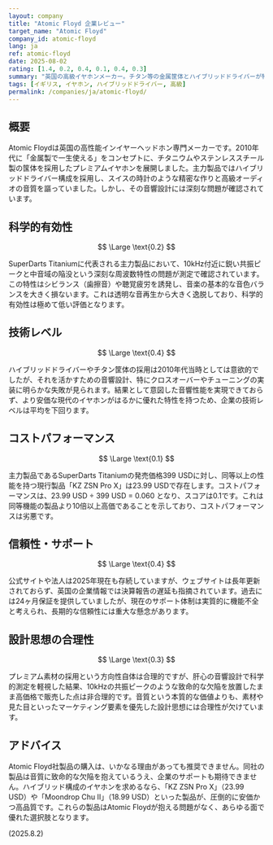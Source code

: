 ```yaml
---
layout: company
title: "Atomic Floyd 企業レビュー"
target_name: "Atomic Floyd"
company_id: atomic-floyd
lang: ja
ref: atomic-floyd
date: 2025-08-02
rating: [1.4, 0.2, 0.4, 0.1, 0.4, 0.3]
summary: "英国の高級イヤホンメーカー。チタン等の金属筐体とハイブリッドドライバーが特徴だが、音響設計に致命的な欠陥があり、企業の信頼性も極めて低い。"
tags: [イギリス, イヤホン, ハイブリッドドライバー, 高級]
permalink: /companies/ja/atomic-floyd/
---
```

## 概要

Atomic Floydは英国の高性能インイヤーヘッドホン専門メーカーです。2010年代に「金属製で一生使える」をコンセプトに、チタニウムやステンレススチール製の筺体を採用したプレミアムイヤホンを展開しました。主力製品ではハイブリッドドライバー構成を採用し、スイスの時計のような精密な作りと高級オーディオの音質を謳っていました。しかし、その音響設計には深刻な問題が確認されています。

## 科学的有効性

$$ \Large \text{0.2} $$

SuperDarts Titaniumに代表される主力製品において、10kHz付近に鋭い共振ピークと中音域の陥没という深刻な周波数特性の問題が測定で確認されています。この特性はシビランス（歯擦音）や聴覚疲労を誘発し、音楽の基本的な音色バランスを大きく損ないます。これは透明な音再生から大きく逸脱しており、科学的有効性は極めて低い評価となります。

## 技術レベル

$$ \Large \text{0.4} $$

ハイブリッドドライバーやチタン筐体の採用は2010年代当時としては意欲的でしたが、それを活かすための音響設計、特にクロスオーバーやチューニングの実装に明らかな失敗が見られます。結果として意図した音響性能を実現できておらず、より安価な現代のイヤホンがはるかに優れた特性を持つため、企業の技術レベルは平均を下回ります。

## コストパフォーマンス

$$ \Large \text{0.1} $$

主力製品であるSuperDarts Titaniumの発売価格399 USDに対し、同等以上の性能を持つ現行製品「KZ ZSN Pro X」は23.99 USDで存在します。コストパフォーマンスは、23.99 USD ÷ 399 USD = 0.060 となり、スコアは0.1です。これは同等機能の製品より10倍以上高価であることを示しており、コストパフォーマンスは劣悪です。

## 信頼性・サポート

$$ \Large \text{0.4} $$

公式サイトや法人は2025年現在も存続していますが、ウェブサイトは長年更新されておらず、英国の企業情報では決算報告の遅延も指摘されています。過去には24ヶ月保証を提供していましたが、現在のサポート体制は実質的に機能不全と考えられ、長期的な信頼性には重大な懸念があります。

## 設計思想の合理性

$$ \Large \text{0.3} $$

プレミアム素材の採用という方向性自体は合理的ですが、肝心の音響設計で科学的測定を軽視した結果、10kHzの共振ピークのような致命的な欠陥を放置したまま高価格で販売した点は非合理的です。音質という本質的な価値よりも、素材や見た目といったマーケティング要素を優先した設計思想には合理性が欠けています。

## アドバイス

Atomic Floyd社製品の購入は、いかなる理由があっても推奨できません。同社の製品は音質に致命的な欠陥を抱えているうえ、企業のサポートも期待できません。ハイブリッド構成のイヤホンを求めるなら、「KZ ZSN Pro X」（23.99 USD）や「Moondrop Chu II」（18.99 USD）といった製品が、圧倒的に安価かつ高品質です。これらの製品はAtomic Floydが抱える問題がなく、あらゆる面で優れた選択肢となります。

(2025.8.2)